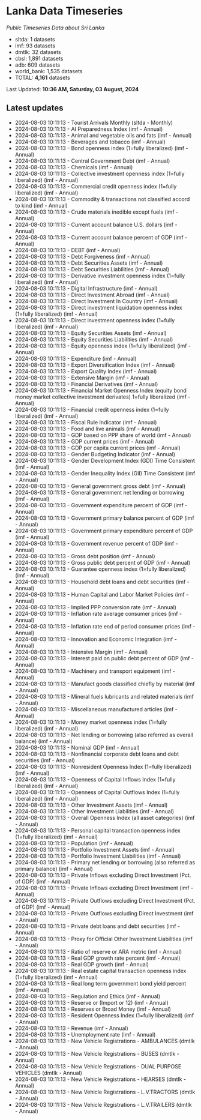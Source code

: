 # Lanka Data Timeseries
*Public Timeseries Data about Sri Lanka*

* sltda: 1 datasets
* imf: 93 datasets
* dmtlk: 32 datasets
* cbsl: 1,891 datasets
* adb: 609 datasets
* world_bank: 1,535 datasets
* TOTAL: **4,161** datasets

Last Updated: **10:36 AM, Saturday, 03 August, 2024**

## Latest updates

* 2024-08-03 10:11:13 - Tourist Arrivals Monthly (sltda - Monthly)
* 2024-08-03 10:11:13 - AI Preparedness Index (imf - Annual)
* 2024-08-03 10:11:13 - Animal and vegetable oils and fats (imf - Annual)
* 2024-08-03 10:11:13 - Beverages and tobacco (imf - Annual)
* 2024-08-03 10:11:13 - Bond openness index (1=fully liberalized) (imf - Annual)
* 2024-08-03 10:11:13 - Central Government Debt (imf - Annual)
* 2024-08-03 10:11:13 - Chemicals (imf - Annual)
* 2024-08-03 10:11:13 - Collective investment openness index (1=fully liberalized) (imf - Annual)
* 2024-08-03 10:11:13 - Commercial credit openness index (1=fully liberalized) (imf - Annual)
* 2024-08-03 10:11:13 - Commodity & transactions not classified accord to kind (imf - Annual)
* 2024-08-03 10:11:13 - Crude materials inedible except fuels (imf - Annual)
* 2024-08-03 10:11:13 - Current account balance U.S. dollars (imf - Annual)
* 2024-08-03 10:11:13 - Current account balance percent of GDP (imf - Annual)
* 2024-08-03 10:11:13 - DEBT (imf - Annual)
* 2024-08-03 10:11:13 - Debt Forgiveness (imf - Annual)
* 2024-08-03 10:11:13 - Debt Securities Assets (imf - Annual)
* 2024-08-03 10:11:13 - Debt Securities Liabilities (imf - Annual)
* 2024-08-03 10:11:13 - Derivative investment openness index (1=fully liberalized) (imf - Annual)
* 2024-08-03 10:11:13 - Digital Infrastructure (imf - Annual)
* 2024-08-03 10:11:13 - Direct Investment Abroad (imf - Annual)
* 2024-08-03 10:11:13 - Direct Investment In Country (imf - Annual)
* 2024-08-03 10:11:13 - Direct investment liquidation openness index (1=fully liberalized) (imf - Annual)
* 2024-08-03 10:11:13 - Direct investment openness index (1=fully liberalized) (imf - Annual)
* 2024-08-03 10:11:13 - Equity Securities Assets (imf - Annual)
* 2024-08-03 10:11:13 - Equity Securities Liabilities (imf - Annual)
* 2024-08-03 10:11:13 - Equity openness index (1=fully liberalized) (imf - Annual)
* 2024-08-03 10:11:13 - Expenditure (imf - Annual)
* 2024-08-03 10:11:13 - Export Diversification Index (imf - Annual)
* 2024-08-03 10:11:13 - Export Quality Index (imf - Annual)
* 2024-08-03 10:11:13 - Extensive Margin (imf - Annual)
* 2024-08-03 10:11:13 - Financial Derivatives (imf - Annual)
* 2024-08-03 10:11:13 - Financial Market Openness Index (equity bond money market collective investment derivates) 1=fully liberalized (imf - Annual)
* 2024-08-03 10:11:13 - Financial credit openness index (1=fully liberalized) (imf - Annual)
* 2024-08-03 10:11:13 - Fiscal Rule Indicator (imf - Annual)
* 2024-08-03 10:11:13 - Food and live animals (imf - Annual)
* 2024-08-03 10:11:13 - GDP based on PPP share of world (imf - Annual)
* 2024-08-03 10:11:13 - GDP current prices (imf - Annual)
* 2024-08-03 10:11:13 - GDP per capita current prices (imf - Annual)
* 2024-08-03 10:11:13 - Gender Budgeting Indicator (imf - Annual)
* 2024-08-03 10:11:13 - Gender Development Index (GDI) Time Consistent (imf - Annual)
* 2024-08-03 10:11:13 - Gender Inequality Index (GII) Time Consistent (imf - Annual)
* 2024-08-03 10:11:13 - General government gross debt (imf - Annual)
* 2024-08-03 10:11:13 - General government net lending or borrowing (imf - Annual)
* 2024-08-03 10:11:13 - Government expenditure percent of GDP (imf - Annual)
* 2024-08-03 10:11:13 - Government primary balance percent of GDP (imf - Annual)
* 2024-08-03 10:11:13 - Government primary expenditure percent of GDP (imf - Annual)
* 2024-08-03 10:11:13 - Government revenue percent of GDP (imf - Annual)
* 2024-08-03 10:11:13 - Gross debt position (imf - Annual)
* 2024-08-03 10:11:13 - Gross public debt percent of GDP (imf - Annual)
* 2024-08-03 10:11:13 - Guarantee openness index (1=fully liberalized) (imf - Annual)
* 2024-08-03 10:11:13 - Household debt loans and debt securities (imf - Annual)
* 2024-08-03 10:11:13 - Human Capital and Labor Market Policies (imf - Annual)
* 2024-08-03 10:11:13 - Implied PPP conversion rate (imf - Annual)
* 2024-08-03 10:11:13 - Inflation rate average consumer prices (imf - Annual)
* 2024-08-03 10:11:13 - Inflation rate end of period consumer prices (imf - Annual)
* 2024-08-03 10:11:13 - Innovation and Economic Integration (imf - Annual)
* 2024-08-03 10:11:13 - Intensive Margin (imf - Annual)
* 2024-08-03 10:11:13 - Interest paid on public debt percent of GDP (imf - Annual)
* 2024-08-03 10:11:13 - Machinery and transport equipment (imf - Annual)
* 2024-08-03 10:11:13 - Manufact goods classified chiefly by material (imf - Annual)
* 2024-08-03 10:11:13 - Mineral fuels lubricants and related materials (imf - Annual)
* 2024-08-03 10:11:13 - Miscellaneous manufactured articles (imf - Annual)
* 2024-08-03 10:11:13 - Money market openness index (1=fully liberalized) (imf - Annual)
* 2024-08-03 10:11:13 - Net lending or borrowing (also referred as overall balance) (imf - Annual)
* 2024-08-03 10:11:13 - Nominal GDP (imf - Annual)
* 2024-08-03 10:11:13 - Nonfinancial corporate debt loans and debt securities (imf - Annual)
* 2024-08-03 10:11:13 - Nonresident Openness Index (1=fully liberalized) (imf - Annual)
* 2024-08-03 10:11:13 - Openness of Capital Inflows Index (1=fully liberalized) (imf - Annual)
* 2024-08-03 10:11:13 - Openness of Capital Outflows Index (1=fully liberalized) (imf - Annual)
* 2024-08-03 10:11:13 - Other Investment Assets (imf - Annual)
* 2024-08-03 10:11:13 - Other Investment Liabilities (imf - Annual)
* 2024-08-03 10:11:13 - Overall Openness Index (all asset categories) (imf - Annual)
* 2024-08-03 10:11:13 - Personal capital transaction openness index (1=fully liberalized) (imf - Annual)
* 2024-08-03 10:11:13 - Population (imf - Annual)
* 2024-08-03 10:11:13 - Portfolio Investment Assets (imf - Annual)
* 2024-08-03 10:11:13 - Portfolio Investment Liabilities (imf - Annual)
* 2024-08-03 10:11:13 - Primary net lending or borrowing (also referred as primary balance) (imf - Annual)
* 2024-08-03 10:11:13 - Private Inflows excluding Direct Investment (Pct. of GDP) (imf - Annual)
* 2024-08-03 10:11:13 - Private Inflows excluding Direct Investment (imf - Annual)
* 2024-08-03 10:11:13 - Private Outflows excluding Direct Investment (Pct. of GDP) (imf - Annual)
* 2024-08-03 10:11:13 - Private Outflows excluding Direct Investment (imf - Annual)
* 2024-08-03 10:11:13 - Private debt loans and debt securities (imf - Annual)
* 2024-08-03 10:11:13 - Proxy for Official Other Investment Liabilities (imf - Annual)
* 2024-08-03 10:11:13 - Ratio of reserve or ARA metric (imf - Annual)
* 2024-08-03 10:11:13 - Real GDP growth rate percent (imf - Annual)
* 2024-08-03 10:11:13 - Real GDP growth (imf - Annual)
* 2024-08-03 10:11:13 - Real estate capital transaction openness index (1=fully liberalized) (imf - Annual)
* 2024-08-03 10:11:13 - Real long term government bond yield percent (imf - Annual)
* 2024-08-03 10:11:13 - Regulation and Ethics (imf - Annual)
* 2024-08-03 10:11:13 - Reserve or (Import or 12) (imf - Annual)
* 2024-08-03 10:11:13 - Reserves or Broad Money (imf - Annual)
* 2024-08-03 10:11:13 - Resident Openness Index (1=fully liberalized) (imf - Annual)
* 2024-08-03 10:11:13 - Revenue (imf - Annual)
* 2024-08-03 10:11:13 - Unemployment rate (imf - Annual)
* 2024-08-03 10:11:13 - New Vehicle Registrations - AMBULANCES (dmtlk - Annual)
* 2024-08-03 10:11:13 - New Vehicle Registrations - BUSES (dmtlk - Annual)
* 2024-08-03 10:11:13 - New Vehicle Registrations - DUAL PURPOSE VEHICLES (dmtlk - Annual)
* 2024-08-03 10:11:13 - New Vehicle Registrations - HEARSES (dmtlk - Annual)
* 2024-08-03 10:11:13 - New Vehicle Registrations - L.V.TRACTORS (dmtlk - Annual)
* 2024-08-03 10:11:13 - New Vehicle Registrations - L.V.TRAILERS (dmtlk - Annual)